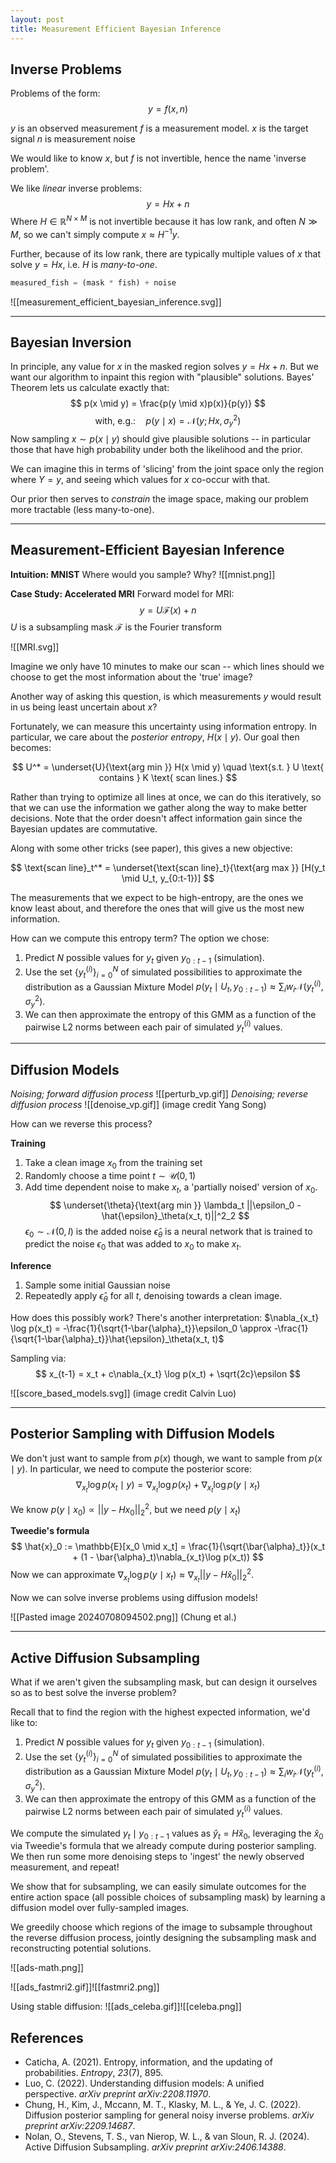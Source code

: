 ```yaml
---
layout: post
title: Measurement Efficient Bayesian Inference
---
```



## Inverse Problems

Problems of the form:
$$
y=f(x,n)
$$

$y$  is an observed measurement
$f$  is a measurement model.
$x$  is the target signal
$n$  is measurement noise

We would like to know $x$, but $f$ is not invertible, hence the name 'inverse problem'.


We like _linear_ inverse problems:
$$
y = Hx + n
$$
Where $H \in \mathbb{R}^{N\times M}$ is not invertible because it has low rank, and often $N \gg M$, so we can't simply compute $x \approx H^{-1}y$.

Further, because of its low rank, there are typically multiple values of $x$ that solve $y = Hx$, i.e. $H$ is *many-to-one*.

```python
measured_fish = (mask * fish) + noise
```
![[measurement_efficient_bayesian_inference.svg]]



---


## Bayesian Inversion


In principle, any value for $x$ in the masked region solves $y=Hx +n$.
But we want our algorithm to inpaint this region with "plausible" solutions. 
Bayes' Theorem lets us calculate exactly that:
$$
p(x \mid y) = \frac{p(y \mid x)p(x)}{p(y)}
$$
$$
\text{with, e.g.:} \quad p(y \mid x) = \mathcal{N}(y; Hx, \sigma_y^2)
$$
Now sampling $x \sim p(x \mid y)$ should give plausible solutions -- in particular those that have high probability under both the likelihood and the prior.

We can imagine this in terms of 'slicing' from the joint space only the region where $Y=y$, and seeing which values for $x$ co-occur with that.

Our prior then serves to _constrain_ the image space, making our problem more tractable (less many-to-one).

---


## Measurement-Efficient Bayesian Inference

**Intuition: MNIST**
Where would you sample? Why?
![[mnist.png]]


**Case Study: Accelerated MRI**
Forward model for MRI:
$$
y = U\mathcal{F}(x) + n
$$
$U$ is a subsampling mask
$\mathcal{F}$ is the Fourier transform

![[MRI.svg]]


Imagine we only have 10 minutes to make our scan -- which lines should we choose to get the most information about the 'true' image?

Another way of asking this question, is which measurements $y$ would result in us being least uncertain about $x$?

Fortunately, we can measure this uncertainty using information entropy. In particular, we care about the _posterior entropy_, $H(x \mid y)$. Our goal then becomes:

$$
U^* = \underset{U}{\text{arg min }} H(x \mid y) \quad \text{s.t. } U \text{ contains } K \text{ scan lines.}
$$

Rather than trying to optimize all lines at once, we can do this iteratively, so that we can use the information we gather along the way to make better decisions. Note that the order doesn't affect information gain since the Bayesian updates are commutative.

Along with some other tricks (see paper), this gives a new objective:

$$
\text{scan line}_t^* = \underset{\text{scan line}_t}{\text{arg max }} [H(y_t \mid U_t, y_{0:t-1})]
$$

The measurements that we expect to be high-entropy, are the ones we know least about, and therefore the ones that will give us the most new information.

How can we compute this entropy term? The option we chose:
1. Predict $N$ possible values for $y_t$ given $y_{0:t-1}$ (simulation).
2. Use the set $\{y_t^{(i)}\}_{i=0}^{N}$ of  simulated possibilities to approximate the distribution as a Gaussian Mixture Model $p(y_t \mid U_t, y_{0:t-1}) \approx \sum_i w_i \mathcal{N}(y_t^{(i)}, \sigma_y^2)$. 
3. We can then approximate the entropy of this GMM as a function of the pairwise L2 norms between each pair of simulated $y_t^{(i)}$ values.


---


## Diffusion Models

*Noising; forward diffusion process*
![[perturb_vp.gif]]
*Denoising; reverse diffusion process*
![[denoise_vp.gif]]
(image credit Yang Song)


How can we reverse this process?

**Training**
1. Take a clean image $x_0$ from the training set
2. Randomly choose a time point $t \sim \mathcal{U}(0, 1)$
3. Add time dependent noise to make $x_t$, a 'partially noised' version of $x_0$.
$$
\underset{\theta}{\text{arg min }} \lambda_t ||\epsilon_0 - \hat{\epsilon}_\theta(x_t, t)||^2_2
$$
$\epsilon_0 \sim \mathcal{N}(0, I)$  is the added noise
$\hat{\epsilon}_\theta$  is a neural network that is trained to predict the noise $\epsilon_0$ that was added to $x_0$ to make $x_t$.

**Inference**
1. Sample some initial Gaussian noise
2. Repeatedly apply $\hat{\epsilon}_\theta$ for all $t$, denoising towards a clean image.




How does this possibly work? There's another interpretation:
$\nabla_{x_t} \log p(x_t) = -\frac{1}{\sqrt{1-\bar{\alpha}_t}}\epsilon_0 \approx -\frac{1}{\sqrt{1-\bar{\alpha}_t}}\hat{\epsilon}_\theta(x_t, t)$

Sampling via: 
$$
x_{t-1} = x_t + c\nabla_{x_t} \log p(x_t) + \sqrt{2c}\epsilon
$$

![[score_based_models.svg]]
(image credit Calvin Luo)




---


## Posterior Sampling with Diffusion Models

We don't just want to sample from $p(x)$ though, we want to sample from $p(x \mid y)$.
In particular, we need to compute the posterior score:
$$
\nabla_{x_t} \log p(x_t \mid y) = \nabla_{x_t} \log p(x_t) + \nabla_{x_t} \log p(y \mid x_t)
$$

We know $p(y \mid x_0) \propto ||y - Hx_0||^2_2$, but we need $p(y \mid x_t)$

**Tweedie's formula**
$$
\hat{x}_0 := \mathbb{E}[x_0 \mid x_t] = \frac{1}{\sqrt{\bar{\alpha}_t}}(x_t + (1 - \bar{\alpha}_t)\nabla_{x_t}\log p(x_t))
$$
Now we can approximate $\nabla_{x_t} \log p(y \mid x_t) \approx \nabla_{x_t}||y - H\hat{x}_0||^2_2$.

Now we can solve inverse problems using diffusion models!

![[Pasted image 20240708094502.png]]
(Chung et al.)

---


## Active Diffusion Subsampling 

What if we aren't given the subsampling mask, but can design it ourselves so as to best solve the inverse problem?

Recall that to find the region with the highest expected information, we'd like to:
1. Predict $N$ possible values for $y_t$ given $y_{0:t-1}$ (simulation).
2. Use the set $\{y_t^{(i)}\}_{i=0}^{N}$ of  simulated possibilities to approximate the distribution as a Gaussian Mixture Model $p(y_t \mid U_t, y_{0:t-1}) \approx \sum_i w_i \mathcal{N}(y_t^{(i)}, \sigma_y^2)$. 
3. We can then approximate the entropy of this GMM as a function of the pairwise L2 norms between each pair of simulated $y_t^{(i)}$ values.

We compute the simulated  $y_t \mid y_{0:t-1}$ values as $\hat{y}_t = H\hat{x}_0$, leveraging the $\hat{x}_0$ via Tweedie's formula that we already compute during posterior sampling. We then run some more denoising steps to 'ingest' the newly observed measurement, and repeat!

We show that for subsampling, we can easily simulate outcomes for the entire action space (all possible choices of subsampling mask) by learning a diffusion model over fully-sampled images.

We greedily choose which regions of the image to subsample throughout the reverse diffusion process, jointly designing the subsampling mask and reconstructing potential solutions.

![[ads-math.png]]


![[ads_fastmri2.gif]]![[fastmri2.png]]

Using stable diffusion:
![[ads_celeba.gif]]![[celeba.png]]






## References
* Caticha, A. (2021). Entropy, information, and the updating of probabilities. _Entropy_, _23_(7), 895.
* Luo, C. (2022). Understanding diffusion models: A unified perspective. _arXiv preprint arXiv:2208.11970_.
* Chung, H., Kim, J., Mccann, M. T., Klasky, M. L., & Ye, J. C. (2022). Diffusion posterior sampling for general noisy inverse problems. _arXiv preprint arXiv:2209.14687_.
* Nolan, O., Stevens, T. S., van Nierop, W. L., & van Sloun, R. J. (2024). Active Diffusion Subsampling. _arXiv preprint arXiv:2406.14388_.